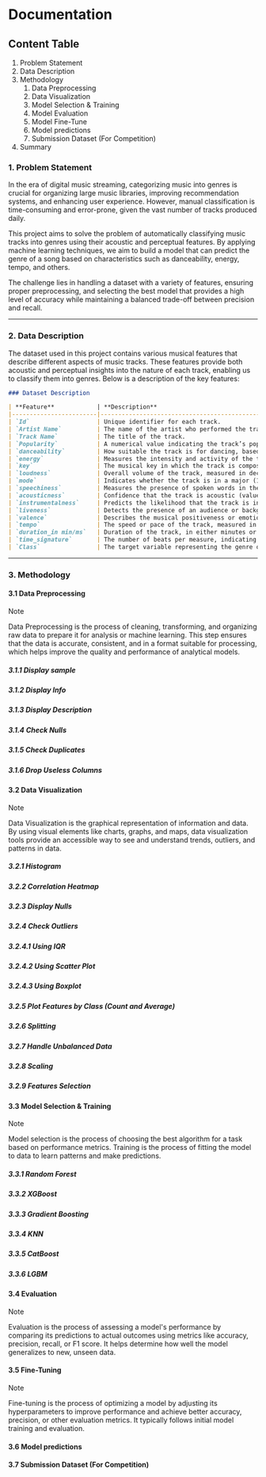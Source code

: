 # Documentation

## Content Table
1. Problem Statement
2. Data Description
3. Methodology
   1. Data Preprocessing
   2. Data Visualization
   3. Model Selection & Training
   4. Model Evaluation
   5. Model Fine-Tune
   6. Model predictions
   7. Submission Dataset (For Competition)
4. Summary

### 1. Problem Statement
In the era of digital music streaming, categorizing music into genres is crucial for organizing large music libraries, improving recommendation systems, and enhancing user experience. However, manual classification is time-consuming and error-prone, given the vast number of tracks produced daily.

This project aims to solve the problem of automatically classifying music tracks into genres using their acoustic and perceptual features. By applying machine learning techniques, we aim to build a model that can predict the genre of a song based on characteristics such as danceability, energy, tempo, and others.

The challenge lies in handling a dataset with a variety of features, ensuring proper preprocessing, and selecting the best model that provides a high level of accuracy while maintaining a balanced trade-off between precision and recall.
***

### 2. Data Description
The dataset used in this project contains various musical features that describe different aspects of music tracks. These features provide both acoustic and perceptual insights into the nature of each track, enabling us to classify them into genres. Below is a description of the key features:

```markdown
### Dataset Description

| **Feature**            | **Description**                                                                                       |
|------------------------|-------------------------------------------------------------------------------------------------------|
| `Id`                   | Unique identifier for each track.                                                                     |
| `Artist Name`          | The name of the artist who performed the track.                                                        |
| `Track Name`           | The title of the track.                                                                                |
| `Popularity`           | A numerical value indicating the track’s popularity (higher values indicate more popularity).          |
| `danceability`         | How suitable the track is for dancing, based on tempo, rhythm, and beat consistency.                   |
| `energy`               | Measures the intensity and activity of the track (values range from 0 to 1).                           |
| `key`                  | The musical key in which the track is composed, represented as a numerical value.                      |
| `loudness`             | Overall volume of the track, measured in decibels (dB).                                                |
| `mode`                 | Indicates whether the track is in a major (1) or minor (0) scale.                                      |
| `speechiness`          | Measures the presence of spoken words in the track (higher values indicate more speech).               |
| `acousticness`         | Confidence that the track is acoustic (values close to 1 indicate a higher probability of being acoustic).|
| `instrumentalness`     | Predicts the likelihood that the track is instrumental (no vocals).                                    |
| `liveness`             | Detects the presence of an audience or background noise, indicating live performance.                  |
| `valence`              | Describes the musical positiveness or emotional tone of the track (higher values suggest happier tones).|
| `tempo`                | The speed or pace of the track, measured in beats per minute (BPM).                                    |
| `duration_in min/ms`   | Duration of the track, in either minutes or milliseconds.                                              |
| `time_signature`       | The number of beats per measure, indicating the track’s time signature.                                |
| `Class`                | The target variable representing the genre of the track (classification label).                        |
```
***
### 3. Methodology
#### 3.1 Data Preprocessing
> [!NOTE]  
> Data Preprocessing is the process of cleaning, transforming, and organizing raw data to prepare it for analysis or machine learning. This step ensures that the data is accurate, consistent, and in a format suitable for processing, which helps improve the quality and performance of analytical models.


##### 3.1.1 Display sample
##### 3.1.2 Display Info
##### 3.1.3 Display Description
##### 3.1.4 Check Nulls
##### 3.1.5 Check Duplicates
##### 3.1.6 Drop Useless Columns

#### 3.2 Data Visualization
> [!NOTE]  
> Data Visualization is the graphical representation of information and data. By using visual elements like charts, graphs, and maps, data visualization tools provide an accessible way to see and understand trends, outliers, and patterns in data.

##### 3.2.1 Histogram
##### 3.2.2 Correlation Heatmap
##### 3.2.3 Display Nulls
##### 3.2.4 Check Outliers
##### 3.2.4.1 Using IQR
##### 3.2.4.2 Using Scatter Plot
##### 3.2.4.3 Using Boxplot
##### 3.2.5 Plot Features by Class (Count and Average)
##### 3.2.6 Splitting
##### 3.2.7 Handle Unbalanced Data
##### 3.2.8 Scaling
##### 3.2.9 Features Selection

#### 3.3 Model Selection & Training
> [!NOTE]  
> Model selection is the process of choosing the best algorithm for a task based on performance metrics. 
Training is the process of fitting the model to data to learn patterns and make predictions.

##### 3.3.1 Random Forest
##### 3.3.2 XGBoost
##### 3.3.3 Gradient Boosting
##### 3.3.4 KNN
##### 3.3.5 CatBoost
##### 3.3.6 LGBM

#### 3.4 Evaluation
> [!NOTE]  
> Evaluation is the process of assessing a model's performance by comparing its predictions to actual outcomes using metrics like accuracy, precision, recall, or F1 score. It helps determine how well the model generalizes to new, unseen data.

#### 3.5 Fine-Tuning
> [!NOTE]  
> Fine-tuning is the process of optimizing a model by adjusting its hyperparameters to improve performance and achieve better accuracy, precision, or other evaluation metrics. It typically follows initial model training and evaluation.

#### 3.6 Model predictions
#### 3.7 Submission Dataset (For Competition)

